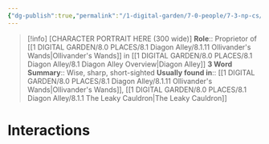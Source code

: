 ```yaml
---
{"dg-publish":true,"permalink":"/1-digital-garden/7-0-people/7-3-np-cs/current-ollivander/","tags":["#person","#diagon-alley","#shopkeeper"]}
---
```


>[!info] 
>[CHARACTER PORTRAIT HERE (300 wide)]
>**Role**:: Proprietor of [[1 DIGITAL GARDEN/8.0 PLACES/8.1 Diagon Alley/8.1.11 Ollivander's Wands\|Ollivander's Wands]] in [[1 DIGITAL GARDEN/8.0 PLACES/8.1 Diagon Alley/8.1 Diagon Alley Overview\|Diagon Alley]]
>**3 Word Summary**:: Wise, sharp, short-sighted
>**Usually found in**:: [[1 DIGITAL GARDEN/8.0 PLACES/8.1 Diagon Alley/8.1.11 Ollivander's Wands\|Ollivander's Wands]], [[1 DIGITAL GARDEN/8.0 PLACES/8.1 Diagon Alley/8.1.1 The Leaky Cauldron\|The Leaky Cauldron]]

# Interactions


